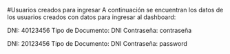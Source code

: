 #Usuarios creados para ingresar
A continuación se encuentran los datos de los usuarios creados con datos para ingresar al dashboard:

DNI: 40123456
Tipo de Documento: DNI
Contraseña: contraseña

DNI: 20123456
Tipo de Documento: DNI
Contraseña: password

